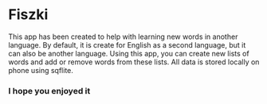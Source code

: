 # Fiszki

This app has been created to help with learning new words in another language.
By default, it is create for English as a second language, but it can also be another language.
Using this app, you can create new lists of words and add or remove words from these lists.
All data is stored locally on phone using sqflite.

### I hope you enjoyed it